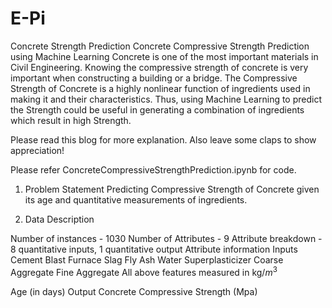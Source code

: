 # E-Pi
Concrete Strength Prediction
Concrete Compressive Strength Prediction using Machine Learning
Concrete is one of the most important materials in Civil Engineering. Knowing the compressive strength of concrete is very important when constructing a building or a bridge. The Compressive Strength of Concrete is a highly nonlinear function of ingredients used in making it and their characteristics. Thus, using Machine Learning to predict the Strength could be useful in generating a combination of ingredients which result in high Strength.

Please read this blog for more explanation. Also leave some claps to show appreciation!

Please refer ConcreteCompressiveStrengthPrediction.ipynb for code.

1. Problem Statement
Predicting Compressive Strength of Concrete given its age and quantitative measurements of ingredients.

2. Data Description

Number of instances - 1030
Number of Attributes - 9
Attribute breakdown - 8 quantitative inputs, 1 quantitative output
Attribute information
Inputs
Cement
Blast Furnace Slag
Fly Ash
Water
Superplasticizer
Coarse Aggregate
Fine Aggregate
All above features measured in kg/$m^3$

Age (in days)
Output
Concrete Compressive Strength (Mpa)
